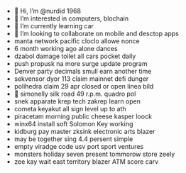 - 👋 Hi, I’m @nurdid 1968
- 👀 I’m interested in computers, blochain
- 🌱 I’m currently learning car
- 💞️ I’m looking to collaborate on mobile and desctop apps
- manta network pacific cloclo allowe nonce
- 6 month working ago alone dances
- dzabol damage toilet all cars pocket daily
- push propusk na more surge update program
- Denver party decimals smull earn another time
- sekvensor dyor 113 claim mainnet defi dunger
- polihedra claim 29 apr closed or open linea bild
- 👀 simonelly silk road 49 r.p.m. quadro pol
- snek apparate krep tech zakrep learn open
- cometa keyakut all sign level up to ath
- piracetam morning public cheese kasper loock
- winx64 install soft Solomon Key working
- kidburg pay master zksink electronic arts blazer
- may be together sing 4.4 persent simple
- empty viradge code usv port sport ventures
- monsters holiday seven present tommorow store zeely
- zee kay wait east territory blazer ATM score carv
